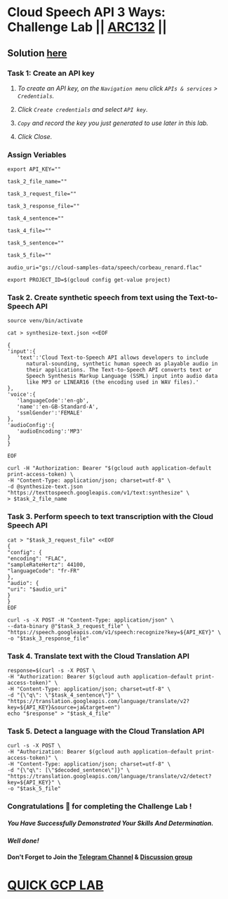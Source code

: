 # Cloud Speech API 3 Ways: Challenge Lab || [ARC132](https://www.cloudskillsboost.google/focuses/67215?parent=catalog) ||

## Solution [here]()

### Task 1: Create an API key
 
1. *To create an API key, on the `Navigation menu` click `APIs & services` > `Credentials`.*

2. *Click `Create credentials` and select `API key`.*

3. *`Copy` and record the key you just generated to use later in this lab.*

4. *Click Close.*

### Assign Veriables

```
export API_KEY=""
 ```
 ```
task_2_file_name=""
 
task_3_request_file=""
 
task_3_response_file=""
 
task_4_sentence=""
 
task_4_file=""
 
task_5_sentence=""
 
task_5_file=""

audio_uri="gs://cloud-samples-data/speech/corbeau_renard.flac"
 ```
 
 ```
export PROJECT_ID=$(gcloud config get-value project)
 ```

### Task 2. Create synthetic speech from text using the Text-to-Speech API


 ```
source venv/bin/activate
 ```
 ```
cat > synthesize-text.json <<EOF
 
{
'input':{
    'text':'Cloud Text-to-Speech API allows developers to include
       natural-sounding, synthetic human speech as playable audio in
       their applications. The Text-to-Speech API converts text or
       Speech Synthesis Markup Language (SSML) input into audio data
       like MP3 or LINEAR16 (the encoding used in WAV files).'
},
'voice':{
    'languageCode':'en-gb',
    'name':'en-GB-Standard-A',
    'ssmlGender':'FEMALE'
},
'audioConfig':{
    'audioEncoding':'MP3'
}
}
 
EOF
 ```
 ```
curl -H "Authorization: Bearer "$(gcloud auth application-default print-access-token) \
-H "Content-Type: application/json; charset=utf-8" \
-d @synthesize-text.json "https://texttospeech.googleapis.com/v1/text:synthesize" \
> $task_2_file_name
 ```
 
 ### Task 3. Perform speech to text transcription with the Cloud Speech API

```
cat > "$task_3_request_file" <<EOF
{
"config": {
"encoding": "FLAC",
"sampleRateHertz": 44100,
"languageCode": "fr-FR"
},
"audio": {
"uri": "$audio_uri"
}
}
EOF
 ```

```
curl -s -X POST -H "Content-Type: application/json" \
--data-binary @"$task_3_request_file" \
"https://speech.googleapis.com/v1/speech:recognize?key=${API_KEY}" \
-o "$task_3_response_file"
 ```
 ### Task 4. Translate text with the Cloud Translation API

 ```
response=$(curl -s -X POST \
-H "Authorization: Bearer $(gcloud auth application-default print-access-token)" \
-H "Content-Type: application/json; charset=utf-8" \
-d "{\"q\": \"$task_4_sentence\"}" \
"https://translation.googleapis.com/language/translate/v2?key=${API_KEY}&source=ja&target=en")
echo "$response" > "$task_4_file"
 ```
 ### Task 5. Detect a language with the Cloud Translation API

```
curl -s -X POST \
-H "Authorization: Bearer $(gcloud auth application-default print-access-token)" \
-H "Content-Type: application/json; charset=utf-8" \
-d "{\"q\": [\"$decoded_sentence\"]}" \
"https://translation.googleapis.com/language/translate/v2/detect?key=${API_KEY}" \
-o "$task_5_file"
```

### Congratulations 🎉 for completing the Challenge Lab !

##### *You Have Successfully Demonstrated Your Skills And Determination.*

#### *Well done!*

#### Don't Forget to Join the [Telegram Channel](https://t.me/QuickGcpLab) & [Discussion group](https://t.me/QuickGcpLabChats)

# [QUICK GCP LAB](https://www.youtube.com/@quickgcplab)
